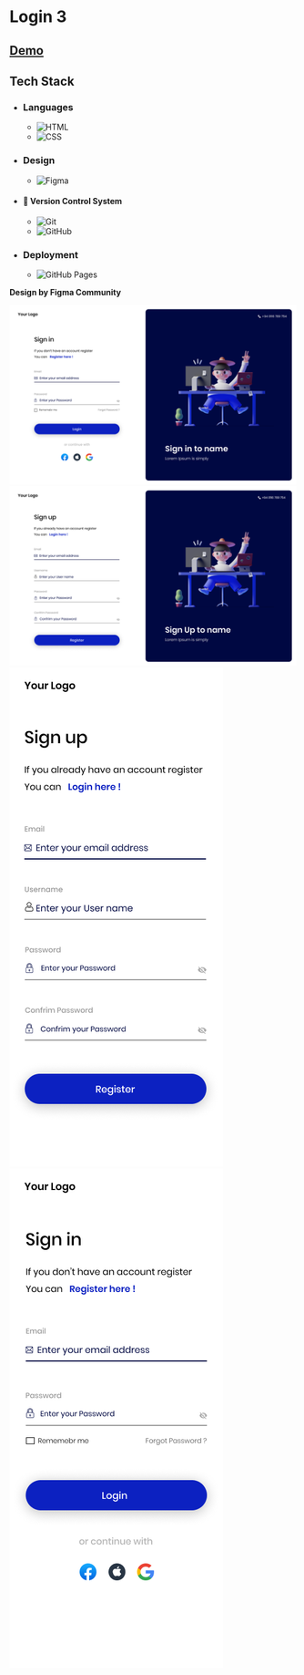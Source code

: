 # Login 3

## [Demo](https://mahmoud-abuyoussef.github.io/Login_3/)

## Tech Stack

- ### Languages

  - ![HTML](https://img.shields.io/badge/HTML-%23E34F26.svg?logo=html5&logoColor=white)
  - ![CSS](https://img.shields.io/badge/CSS-1572B6?logo=css3&logoColor=fff)

- ### Design

  - ![Figma](https://img.shields.io/badge/Figma-F24E1E?logo=figma&logoColor=white)

- #### 🔖 Version Control System

  - ![Git](https://img.shields.io/badge/Git-F05032?logo=git&logoColor=fff)
  - ![GitHub](https://img.shields.io/badge/GitHub-%23121011.svg?logo=github&logoColor=white)

- ### Deployment
  - ![GitHub Pages](https://img.shields.io/badge/GitHub%20Pages-121013?logo=github&logoColor=white)

**Design by Figma Community**

![Sign In Desktop](https://github.com/mahmoud-abuyoussef/Login_3/blob/main/design/signin.webp)
![Sign Up Desktop](https://github.com/mahmoud-abuyoussef/Login_3/blob/main/design/register.webp)
![Sign Up Mobile](https://github.com/mahmoud-abuyoussef/Login_3/blob/main/design/register-mobile.webp)
![Sign In Mobile](https://github.com/mahmoud-abuyoussef/Login_3/blob/main/design/signin-mobile.webp)
